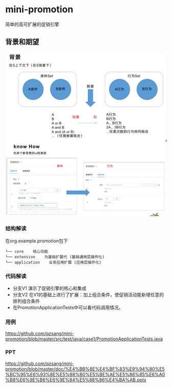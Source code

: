 # mini-promotion
简单的高可扩展的促销引擎
## 背景和期望
![期望](https://github.com/qzsang/mini-promotion/blob/master/doc/1.png)
![期望ui](https://github.com/qzsang/mini-promotion/blob/master/doc/2.png)

### 结构解读
在org.example.promotion包下
```
└── core    核心功能
└── extension    为基础扩展代 (基础通用层插件化)
└── application    业务应用扩展 (应用层插件化)
```
### 代码解读
- 分支V1 演示了促销引擎的核心和集成
- 分支V2 在V1的基础上进行了扩展：加上组合条件，使促销活动能新增任意的排列组合条件
- 在PromotionApplicationTests中可以看代码调用情况。

### 用例
https://github.com/qzsang/mini-promotion/blob/master/src/test/java/case1/PromotionApplicationTests.java

### PPT
https://github.com/qzsang/mini-promotion/blob/master/doc/%E4%BB%8E%E4%BF%83%E9%94%80%E5%BC%95%E6%93%8E%E5%88%B0%E5%BE%AE%E5%86%85%E6%A0%B8%E6%9E%B6%E6%9E%84%E5%88%86%E4%BA%AB.pptx
